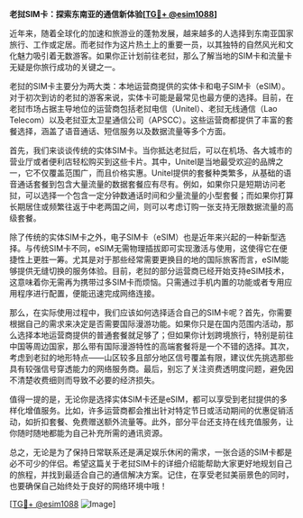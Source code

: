 **老挝SIM卡：探索东南亚的通信新体验[[TG💪+ @esim1088](https://t.me/s/esim1088)]**

近年来，随着全球化的加速和旅游业的蓬勃发展，越来越多的人选择到东南亚国家旅行、工作或定居。而老挝作为这片热土上的重要一员，以其独特的自然风光和文化魅力吸引着无数游客。如果你正计划前往老挝，那么了解当地的SIM卡和流量卡无疑是你旅行成功的关键之一。

老挝的SIM卡主要分为两大类：本地运营商提供的实体卡和电子SIM卡（eSIM）。对于初次到访的老挝的游客来说，实体卡可能是最常见也最方便的选择。目前，在老挝市场占据主导地位的运营商包括老挝电信（Unitel）、老挝无线通信（Lao Telecom）以及老挝亚太卫星通信公司（APSCC）。这些运营商都提供了丰富的套餐选择，涵盖了语音通话、短信服务以及数据流量等多个方面。

首先，我们来谈谈传统的实体SIM卡。当你抵达老挝后，可以在机场、各大城市的营业厅或者便利店轻松购买到这些卡片。其中，Unitel是当地最受欢迎的品牌之一，它不仅覆盖范围广，而且价格实惠。Unitel提供的套餐种类繁多，从基础的语音通话套餐到包含大量流量的数据套餐应有尽有。例如，如果你只是短期访问老挝，可以选择一个包含一定分钟数通话时间和少量流量的小型套餐；而如果你打算长期居住或频繁往返于中老两国之间，则可以考虑订购一张支持无限数据流量的高级套餐。

除了传统的实体SIM卡之外，电子SIM卡（eSIM）也是近年来兴起的一种新型选择。与传统SIM卡不同，eSIM无需物理插拔即可实现激活与使用，这使得它在便捷性上更胜一筹。尤其是对于那些经常需要更换目的地的国际旅客而言，eSIM能够提供无缝切换的服务体验。目前，老挝的部分运营商已经开始支持eSIM技术，这意味着你无需再为携带过多SIM卡而烦恼。只需通过手机内置的功能或者专用应用程序进行配置，便能迅速完成网络连接。

那么，在实际使用过程中，我们应该如何选择适合自己的SIM卡呢？首先，你需要根据自己的需求来决定是否需要国际漫游功能。如果你只是在国内范围内活动，那么选择本地运营商提供的普通套餐就足够了；但如果你计划跨境旅行，特别是前往中国等周边国家，那么带有国际漫游特性的高端套餐将是一个不错的选择。其次，考虑到老挝的地形特点——山区较多且部分地区信号覆盖有限，建议优先挑选那些具有较强信号穿透能力的网络服务商。最后，别忘了关注资费透明度问题，避免因不清楚收费细则而导致不必要的经济损失。

值得一提的是，无论你是选择实体SIM卡还是eSIM，都可以享受到老挝提供的多样化增值服务。比如，许多运营商都会推出针对特定节日或活动期间的优惠促销活动，如折扣套餐、免费赠送额外流量等。此外，部分平台还支持在线充值服务，让你随时随地都能为自己补充所需的通讯资源。

总之，无论是为了保持日常联系还是满足娱乐休闲的需求，一张合适的SIM卡都是必不可少的伴侣。希望这篇关于老挝SIM卡的详细介绍能帮助大家更好地规划自己的旅程，并找到最适合自己的通信解决方案。记住，在享受老挝美丽景色的同时，也要确保自己始终处于良好的网络环境中哦！

[[TG💪+ @esim1088](https://t.me/s/esim1088) ![Image](https://i.postimg.cc/4NQfJmqS/Snipaste-2025-05-13-00-14-12.png)]